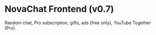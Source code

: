 # NovaChat Frontend (v0.7)
Random chat, Pro subscription, gifts, ads (free only), YouTube Together (Pro).
